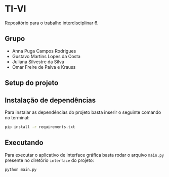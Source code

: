 # TI-VI 
Repositório para o trabalho interdisciplinar 6.
## Grupo
 - Anna Puga Campos Rodrigues
 - Gustavo Martins Lopes da Costa
 - Juliana Silvestre da Silva
 - Omar Freire de Paiva e Krauss

## Setup do projeto 
## Instalação de dependências
Para instalar as dependências do projeto basta inserir o seguinte comando no terminal:
```sh
pip install -r requirements.txt
```
## Executando 
Para executar o aplicativo de interface gráfica basta rodar o arquivo ``main.py`` presente no diretório ``interface`` do projeto:

```sh
python main.py
```
